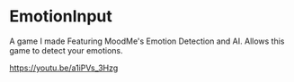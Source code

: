 # EmotionInput
A game I made Featuring MoodMe's Emotion Detection and AI. Allows this game to detect your emotions.


https://youtu.be/a1iPVs_3Hzg
